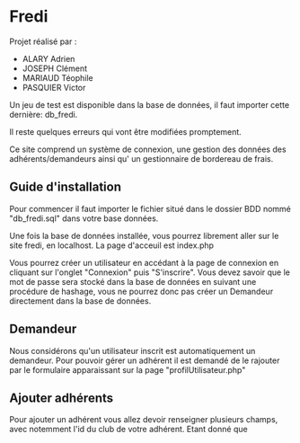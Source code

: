 # Fredi

Projet réalisé par :

<ul> 
  <li>ALARY Adrien </li>
  <li>JOSEPH Clément </li>
  <li>MARIAUD Téophile </li>
  <li>PASQUIER Victor </li>
</ul>

Un jeu de test est disponible dans la base de données,
il faut importer cette dernière: db_fredi.

Il reste quelques erreurs qui vont être modifiées promptement.

Ce site comprend un système de connexion, une gestion des données des adhérents/demandeurs ainsi qu' un gestionnaire de bordereau de frais.


<h2> Guide d'installation </h2>
Pour commencer il faut importer le fichier situé dans le dossier BDD nommé "db_fredi.sql" dans votre base  données.

Une fois la base de données installée, vous pourrez librement aller sur le site fredi, en localhost. La page d'acceuil est index.php

Vous pourrez créer un utilisateur en accédant à la page de connexion en cliquant sur l'onglet "Connexion" puis "S'inscrire". Vous devez savoir que le mot de passe sera stocké dans la base de données en suivant une procédure de hashage, vous ne pourrez donc pas créer un Demandeur directement dans la base de données.

<h2> Demandeur </h2>
Nous considérons qu'un utilisateur inscrit est automatiquement un demandeur. Pour pouvoir gérer un adhérent il est demandé de le rajouter par le formulaire apparaissant sur la page "profilUtilisateur.php"


<h2> Ajouter adhérents </h2>
Pour ajouter un adhérent vous allez devoir renseigner plusieurs champs, avec notemment l'id du club de votre adhérent. Etant donné que 
